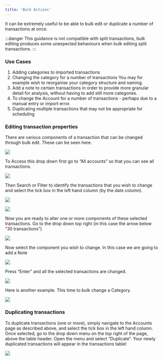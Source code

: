 ```yaml
---
title: 'Bulk Actions'
---
```


It can be extremely useful to be able to bulk edit or duplicate a number of transactions at once.

:::danger
This guidance is not compatible with split transactions, bulk editing produces some unexpected behaviours when bulk editing split transactions.
:::

### Use Cases

1. Adding categories to imported transactions
2. Changing the category for a number of transactions You may for example wish to reorganise your category structure and naming.
3. Add a note to certain transactions in order to provide more granular detail for analysis, without having to add still more categories.
4. To change the Account for a number of transactions - perhaps due to a manual entry or import error.
5. Duplicating multiple transactions that may not be appropriate for scheduling

### Editing transaction properties

There are various components of a transaction that can be changed through bulk edit. These can be seen here.

![](/img/bulk-edit/1.png)

To Access this drop down first go to “All accounts” so that you can see all transactions.

![](/img/bulk-edit/sidebar-accounts@2x.png)

Then Search or Filter to identify the transactions that you wish to change and select the tick box in the left hand column (by the date column).

![](/img/bulk-edit/3.png)

![](/img/bulk-edit/4.png)

Now you are ready to alter one or more components of these selected transactions. Go to the drop down top right (in this case the arrow below “30 transactions”)

![](/img/bulk-edit/5.png)

Now select the component you wish to change. In this case we are going to add a Note

![](/img/bulk-edit/6.png)

Press “Enter” and all the selected transactions are changed.

![](/img/bulk-edit/7.png)

Here is another example. This time to bulk change a Category.

![](/img/bulk-edit/8.png)

### Duplicating transactions

To duplicate transactions (one or more), simply navigate to the Accounts page as described above, and select the tick box in the left hand column. Once selected, go to the drop down menu on the top right of the page, above the table header. Open the menu and select “Duplicate”. Your newly duplicated transactions will appear in the transactions table!

![](/img/duplicate-transactions.png)
